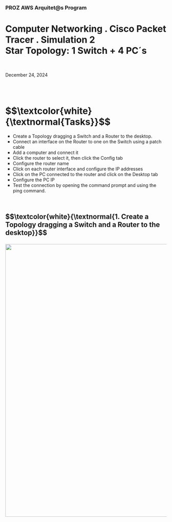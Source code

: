 <h3>PROZ AWS Arquitet@s Program</h3>
<h1>Computer Networking . Cisco Packet Tracer . Simulation 2<br>
Star Topology: 1 Switch + 4 PC´s</h1>
<br>
<p>December 24, 2024<br></p>

<br>
<br>

<h1 align="left"> $$\textcolor{white}{\textnormal{Tasks}}$$ </h1>
<ul style="list-style-type:square">
    <li> Create a Topology dragging a Switch and a Router to the desktop.</li>
    <li> Connect an interface on the Router to one on the Switch using a patch cable</li>
    <li> Add a computer and connect it</li>
    <li> Click the router to select it, then click the Config tab</li>
    <li> Configure the router name</li>
    <li> Click on each router interface and configure the IP addresses</li>
    <li> Click on the PC connected to the router and click on the Desktop tab</li>
    <li> Configure the PC IP</li>
    <li> Test the connection by opening the command prompt and using the ping command.</li>
</ul></p><br>

<h2 align="left"> $$\textcolor{white}{\textnormal{1. Create a Topology dragging a Switch and a Router to the desktop}}$$ </h2>

<h3 align="left"><img width="850px" src="https://github.com/user-attachments/assets/1875926c-79cb-4abe-9ce7-076327f9f45c"> </h3>

<br>
